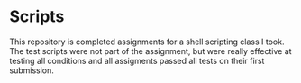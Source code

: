 # Scripts
This repository is completed assignments for a shell scripting class I took.  The test scripts were not part of the assignment, but were really effective  at testing all conditions and all assigments passed all tests on their first submission.
